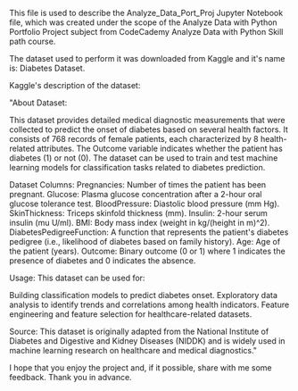 This file is used to describe the Analyze_Data_Port_Proj Jupyter Notebook file, which was created under the scope of the 
Analyze Data with Python Portfolio Project subject from CodeCademy Analyze Data with Python Skill path course.

The dataset used to perform it was downloaded from Kaggle and it's name is: Diabetes Dataset.

Kaggle's description of the dataset:

"About Dataset:

This dataset provides detailed medical diagnostic measurements that were collected to predict the onset of diabetes based on several health factors. 
It consists of 768 records of female patients, each characterized by 8 health-related attributes. 
The Outcome variable indicates whether the patient has diabetes (1) or not (0). 
The dataset can be used to train and test machine learning models for classification tasks related to diabetes prediction.

Dataset Columns:
Pregnancies: Number of times the patient has been pregnant.
Glucose: Plasma glucose concentration after a 2-hour oral glucose tolerance test.
BloodPressure: Diastolic blood pressure (mm Hg).
SkinThickness: Triceps skinfold thickness (mm).
Insulin: 2-hour serum insulin (mu U/ml).
BMI: Body mass index (weight in kg/(height in m)^2).
DiabetesPedigreeFunction: A function that represents the patient's diabetes pedigree (i.e., likelihood of diabetes based on family history).
Age: Age of the patient (years).
Outcome: Binary outcome (0 or 1) where 1 indicates the presence of diabetes and 0 indicates the absence.

Usage:
This dataset can be used for:

Building classification models to predict diabetes onset.
Exploratory data analysis to identify trends and correlations among health indicators.
Feature engineering and feature selection for healthcare-related datasets.

Source:
This dataset is originally adapted from the National Institute of Diabetes and Digestive and Kidney Diseases (NIDDK) and is widely used in machine learning 
research on healthcare and medical diagnostics."


I hope that you enjoy the project and, if it possible, share with me some feedback.
Thank you in advance.